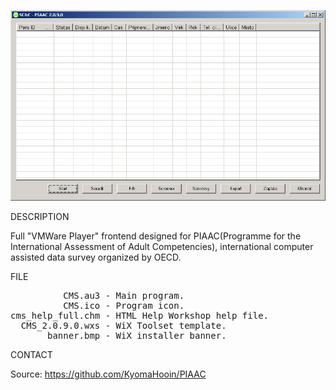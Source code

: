 ![PIAAC](https://github.com/KyomaHooin/PIAAC/raw/master/piaac_screenshot.png "screenshot")

DESCRIPTION

Full "VMWare Player" frontend designed for PIAAC(Programme for the International Assessment of Adult Competencies), international computer assisted data survey organized by OECD.

FILE

<pre>
          CMS.au3 - Main program.
          CMS.ico - Program icon.
cms_help_full.chm - HTML Help Workshop help file.
  CMS_2.0.9.0.wxs - WiX Toolset template.
       banner.bmp - WiX installer banner.
</pre>

CONTACT

Source: https://github.com/KyomaHooin/PIAAC

